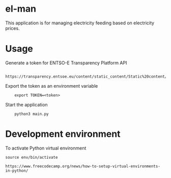 # el-man

This application is for managing electricity feeding based on electricity prices.

# Usage

Generate a token for ENTSO-E Transparency Platform API
    
        https://transparency.entsoe.eu/content/static_content/Static%20content/web%20api/Guide.html#_authentication

Export the token as an environment variable

        export TOKEN=<token>

Start the application

        python3 main.py

# Development environment

To activate Python virtual environment 

    source env/bin/activate

    https://www.freecodecamp.org/news/how-to-setup-virtual-environments-in-python/
